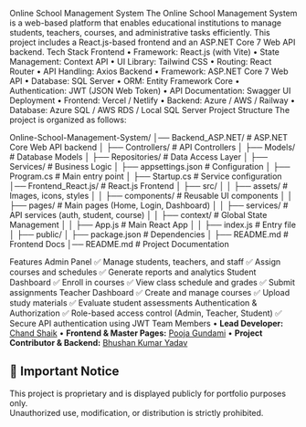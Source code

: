 Online School Management System
The Online School Management System is a web-based platform that enables educational institutions to manage students, teachers, courses, and administrative tasks efficiently. This project includes a React.js-based frontend and an ASP.NET Core 7 Web API backend.
Tech Stack
Frontend
• Framework: React.js (with Vite)
• State Management: Context API
• UI Library: Tailwind CSS
• Routing: React Router
• API Handling: Axios
Backend
• Framework: ASP.NET Core 7 Web API
• Database: SQL Server
• ORM: Entity Framework Core
• Authentication: JWT (JSON Web Token)
• API Documentation: Swagger UI
Deployment
• Frontend: Vercel / Netlify
• Backend: Azure / AWS / Railway
• Database: Azure SQL / AWS RDS / Local SQL Server
Project Structure
The project is organized as follows:

Online-School-Management-System/
│── Backend_ASP.NET/         # ASP.NET Core Web API backend
│   ├── Controllers/         # API Controllers
│   ├── Models/              # Database Models
│   ├── Repositories/        # Data Access Layer
│   ├── Services/            # Business Logic
│   ├── appsettings.json     # Configuration
│   ├── Program.cs           # Main entry point
│   ├── Startup.cs           # Service configuration
│── Frontend_React.js/       # React.js Frontend
│   ├── src/
│   │   ├── assets/          # Images, icons, styles
│   │   ├── components/      # Reusable UI components
│   │   ├── pages/           # Main pages (Home, Login, Dashboard)
│   │   ├── services/        # API services (auth, student, course)
│   │   ├── context/         # Global State Management
│   │   ├── App.js           # Main React App
│   │   ├── index.js         # Entry file
│   ├── public/
│   ├── package.json         # Dependencies
│   ├── README.md            # Frontend Docs
│── README.md                # Project Documentation

Features
Admin Panel
✅ Manage students, teachers, and staff
✅ Assign courses and schedules
✅ Generate reports and analytics
Student Dashboard
✅ Enroll in courses
✅ View class schedule and grades
✅ Submit assignments
Teacher Dashboard
✅ Create and manage courses
✅ Upload study materials
✅ Evaluate student assessments
Authentication & Authorization
✅ Role-based access control (Admin, Teacher, Student)
✅ Secure API authentication using JWT
Team Members
• **Lead Developer:** [Chand Shaik](https://www.linkedin.com/in/chand-shaik-2082b256/)
• **Frontend & Master Pages:** [Pooja Gundami](https://www.linkedin.com/in/pooja-gundami/)
• **Project Contributor & Backend:** [Bhushan Kumar Yadav](https://www.linkedin.com/in/bhushan-kumar-yadav-840200333/)


## 🚨 Important Notice  
This project is proprietary and is displayed publicly for portfolio purposes only.  
Unauthorized use, modification, or distribution is strictly prohibited.  

